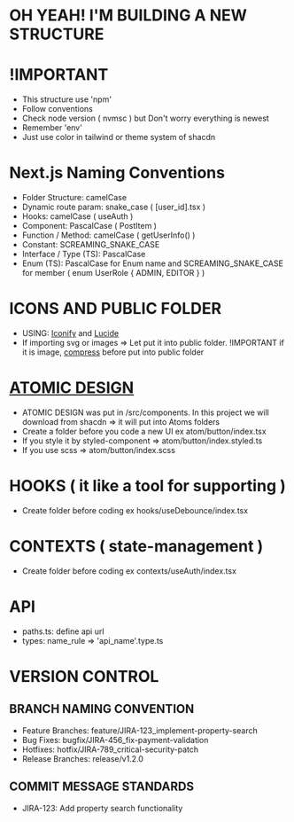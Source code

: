 # OH YEAH! I'M BUILDING A NEW STRUCTURE

# !IMPORTANT

- This structure use 'npm'
- Follow conventions
- Check node version ( nvmsc ) but Don't worry everything is newest
- Remember 'env'
- Just use color in tailwind or theme system of shacdn

# Next.js Naming Conventions

- Folder Structure: camelCase
- Dynamic route param: snake_case ( [user_id].tsx )
- Hooks: camelCase ( useAuth )
- Component: PascalCase ( PostItem )
- Function / Method: camelCase ( getUserInfo() )
- Constant: SCREAMING_SNAKE_CASE
- Interface / Type (TS): PascalCase
- Enum (TS): PascalCase for Enum name and SCREAMING_SNAKE_CASE for member ( enum UserRole { ADMIN, EDITOR } )

# ICONS AND PUBLIC FOLDER

- USING: [Iconify](https://icon-sets.iconify.design/) and [Lucide](https://lucide.dev/icons/)
- If importing svg or images => Let put it into public folder. !IMPORTANT if it is image, [compress](https://www.iloveimg.com/compress-image) before put into public folder

# [ATOMIC DESIGN](https://viblo.asia/p/tim-hieu-ve-atomic-design-JlkRymxqRZW)

- ATOMIC DESIGN was put in /src/components. In this project we will download from shacdn => it will put into Atoms folders
- Create a folder before you code a new UI ex atom/button/index.tsx
- If you style it by styled-component => atom/button/index.styled.ts
- If you use scss => atom/button/index.scss

# HOOKS ( it like a tool for supporting )

- Create folder before coding ex hooks/useDebounce/index.tsx

# CONTEXTS ( state-management )

- Create folder before coding ex contexts/useAuth/index.tsx

# API

- paths.ts: define api url
- types: name_rule => 'api_name'.type.ts

# VERSION CONTROL

## BRANCH NAMING CONVENTION

- Feature Branches: feature/JIRA-123_implement-property-search
- Bug Fixes: bugfix/JIRA-456_fix-payment-validation
- Hotfixes: hotfix/JIRA-789_critical-security-patch
- Release Branches: release/v1.2.0

## COMMIT MESSAGE STANDARDS

- JIRA-123: Add property search functionality
